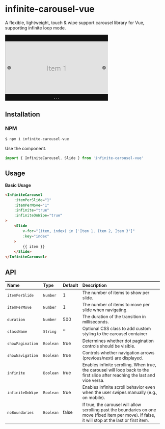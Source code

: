 # infinite-carousel-vue

A flexible, lightweight, touch & wipe support carousel library for Vue, supporting infinite loop mode.

<img src="https://raw.githubusercontent.com/letrungtan/infinite-carousel-vue/refs/heads/main/src/assets/t-carousel.png" width="335" />

## Installation
### NPM
```js
$ npm i infinite-carousel-vue
```
Use the component.
```js
import { InfiniteCarousel, Slide } from 'infinite-carousel-vue'
```
## Usage

**Basic Usage**
```html
<InfiniteCarousel 
    :itemPerSlide="1"
    :itemPerMove="1"
    :infinite="true"
    :infiniteOnWipe="true"
>
    <Slide 
        v-for="(item, index) in ['Item 1, Item 2, Item 3']"
        :key="index"
    >
        {{ item }}
    </Slide>
</InfiniteCarousel>
```

## API

| Name | Type | Default | Description |
| :---------------- | :--------- | :----- | :-------------------------------- |
| `itemPerSlide`    | `Number`   | 1      | The number of items to show per slide.  |
| `itemPerMove`     | `Number`   | 1      | The number of items to move per slide when navigating.  |
| `duration`        | `Number`   | 500    | The duration of the transition in milliseconds.  |
| `className`       | `String`   | ''     | Optional CSS class to add custom styling to the carousel container  |
| `showPagination`  | `Boolean`  | true   | Determines whether dot pagination controls should be visible.  |
| `showNavigation`  | `Boolean`  | true   | Controls whether navigation arrows (previous/next) are displayed.  |
| `infinite`        | `Boolean`  | true   | Enables infinite scrolling. When true, the carousel will loop back to the first slide after reaching the last and vice versa.  |
| `infiniteOnWipe  `| `Boolean`  | true   | Enables infinite scroll behavior even when the user swipes manually (e.g., on mobile).  |
| `noBoundaries  `  | `Boolean`  | false  | If true, the carousel will allow scrolling past the boundaries on one move (fixed item per move). If false, it will stop at the last or first item.  |
